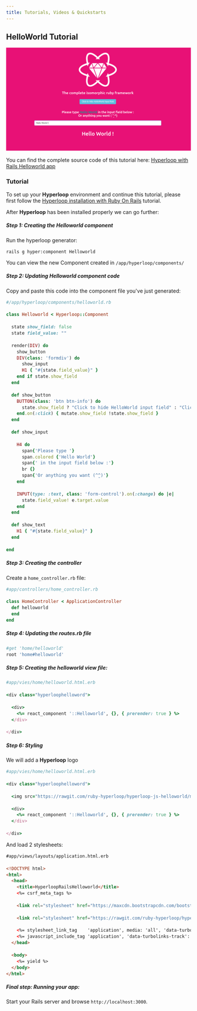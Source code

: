 ```yaml
---
title: Tutorials, Videos & Quickstarts
---
```



## <i class="flaticon-professor-teaching"></i><span class="bigfirstletter">H</span>elloWorld Tutorial

![Screen](https://raw.githubusercontent.com/ruby-hyperloop/hyperloop-js-helloworld/master/hyperloophelloworldscreenshot.png)


You can find the complete source code of this tutorial here: [Hyperloop with Rails Helloworld app](https://github.com/ruby-hyperloop/hyperloop-rails-helloworld)

### Tutorial

To set up your **Hyperloop** environment and continue this tutorial, please first follow the [Hyperloop installation with Ruby On Rails](/installation#rorsetup) tutorial.

After **Hyperloop** has been installed properly we can go further:

##### Step 1: Creating the Helloworld component

Run the hyperloop generator:

```
rails g hyper:component Helloworld
```

You can view the new Component created in `/app/hyperloop/components/`

##### Step 2: Updating Helloworld component code

Copy and paste this code into the component file you've just generated:

```ruby
#/app/hyperloop/components/helloworld.rb

class Helloworld < Hyperloop::Component

  state show_field: false
  state field_value: ""

  render(DIV) do
    show_button
    DIV(class: 'formdiv') do
      show_input
      H1 { "#{state.field_value}" }
    end if state.show_field
  end

  def show_button
    BUTTON(class: 'btn btn-info') do
      state.show_field ? "Click to hide HelloWorld input field" : "Click to show HelloWorld input field"
    end.on(:click) { mutate.show_field !state.show_field }
  end

  def show_input
    
    H4 do 
      span{'Please type '}
      span.colored {'Hello World'}
      span{' in the input field below :'}
      br {}
      span{'Or anything you want (^̮^)'}
    end
    
    INPUT(type: :text, class: 'form-control').on(:change) do |e|
      state.field_value! e.target.value
    end
  end

  def show_text
    H1 { "#{state.field_value}" }
  end

end


```


##### Step 3: Creating the controller

Create a `home_controller.rb` file:

```ruby
#app/controllers/home_controller.rb

class HomeController < ApplicationController
  def helloworld
  end
end
```

##### Step 4: Updating the routes.rb file

```ruby
#get 'home/helloworld'
root 'home#helloworld'
``` 

##### Step 5: Creating the helloworld view file:

```ruby
#app/vies/home/helloworld.html.erb

<div class="hyperloophelloword">

  <div>
  	<%= react_component '::Helloworld', {}, { prerender: true } %>
  </div>

</div>
```

##### Step 6: Styling

We will add a **Hyperloop** logo

```ruby
#app/vies/home/helloworld.html.erb

<div class="hyperloophelloword">

  <img src="https://rawgit.com/ruby-hyperloop/hyperloop-js-helloworld/master/hyperloop-logo-medium-white.png?raw=true">

  <div>
  	<%= react_component '::Helloworld', {}, { prerender: true } %>
  </div>

</div>
```

And load 2 stylesheets:

```html
#app/views/layouts/application.html.erb

<!DOCTYPE html>
<html>
  <head>
    <title>HyperloopRailsHelloworld</title>
    <%= csrf_meta_tags %>

    <link rel="stylesheet" href="https://maxcdn.bootstrapcdn.com/bootstrap/4.0.0-alpha.6/css/bootstrap.min.css" integrity="sha384-rwoIResjU2yc3z8GV/NPeZWAv56rSmLldC3R/AZzGRnGxQQKnKkoFVhFQhNUwEyJ" crossorigin="anonymous">

	<link rel="stylesheet" href="https://rawgit.com/ruby-hyperloop/hyperloop-js-helloworld/master/style.css" >

    <%= stylesheet_link_tag    'application', media: 'all', 'data-turbolinks-track': 'reload' %>
    <%= javascript_include_tag 'application', 'data-turbolinks-track': 'reload' %>
  </head>

  <body>
    <%= yield %>
  </body>
</html>

```

##### Final step: Running your app:

Start your Rails server and browse `http://localhost:3000`.